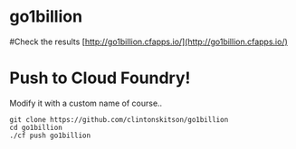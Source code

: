 # go1billion


#Check the results
[http://go1billion.cfapps.io/](http://go1billion.cfapps.io/)


# Push to Cloud Foundry!
Modify it with a custom name of course..

    git clone https://github.com/clintonskitson/go1billion
    cd go1billion
    ./cf push go1billion
